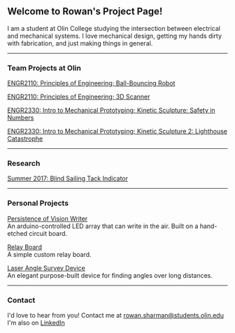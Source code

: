 ## Welcome to Rowan's Project Page!

I am a student at Olin College studying the intersection between electrical and mechanical systems. I love mechanical design, getting my hands dirty with fabrication, and just making things in general.


***
### Team Projects at Olin

[ENGR2110: Principles of Engineering; Ball-Bouncing Robot](https://rowansharman.github.io/POE_final/)

[ENGR2110: Principles of Engineering; 3D Scanner](https://rowansharman.github.io/POE_scanner/)

[ENGR2330: Intro to Mechanical Prototyping; Kinetic Sculpture: Safety in Numbers](https://rowansharman.github.io/MechProto1/)

[ENGR2330: Intro to Mechanical Prototyping; Kinetic Sculpture 2: Lighthouse Catastrophe](https://rowansharman.github.io/MechProto2/)


***
### Research
[Summer 2017: Blind Sailing Tack Indicator](https://rowansharman.github.io/TackSensor/)


***
### Personal Projects

[Persistence of Vision Writer](https://rowansharman.github.io/POV/)  
An arduino-controlled LED array that can write in the air. Built on a hand-etched circuit board.


[Relay Board](https://rowansharman.github.io/RelayBoard/)  
A simple custom relay board.


[Laser Angle Survey Device](https://rowansharman.github.io/LaserAngle/)  
An elegant purpose-built device for finding angles over long distances.


***
### Contact

I'd love to hear from you! Contact me at [rowan.sharman@students.olin.edu](mailto:rowan.sharman@students.olin.edu)  
I'm also on [LinkedIn](https://linkedin.com/in/rowansharman)

